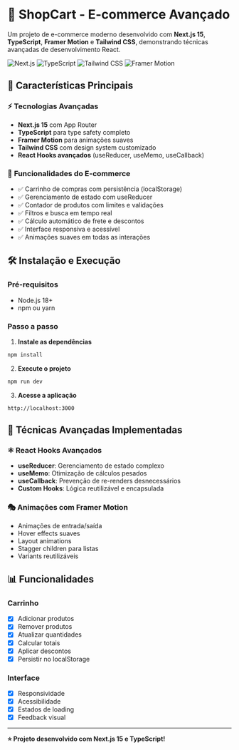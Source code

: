 # 🛒 ShopCart - E-commerce Avançado

Um projeto de e-commerce moderno desenvolvido com **Next.js 15**, **TypeScript**, **Framer Motion** e **Tailwind CSS**, demonstrando técnicas avançadas de desenvolvimento React.

![Next.js](https://img.shields.io/badge/Next.js-15.3.3-black?style=for-the-badge&logo=next.js)
![TypeScript](https://img.shields.io/badge/TypeScript-5.0-blue?style=for-the-badge&logo=typescript)
![Tailwind CSS](https://img.shields.io/badge/Tailwind_CSS-4.0-38B2AC?style=for-the-badge&logo=tailwind-css)
![Framer Motion](https://img.shields.io/badge/Framer_Motion-Latest-FF0055?style=for-the-badge&logo=framer)

## 🚀 Características Principais

### ⚡ **Tecnologias Avançadas**
- **Next.js 15** com App Router
- **TypeScript** para type safety completo
- **Framer Motion** para animações suaves
- **Tailwind CSS** com design system customizado
- **React Hooks avançados** (useReducer, useMemo, useCallback)

### 🛒 **Funcionalidades do E-commerce**
- ✅ Carrinho de compras com persistência (localStorage)
- ✅ Gerenciamento de estado com useReducer
- ✅ Contador de produtos com limites e validações
- ✅ Filtros e busca em tempo real
- ✅ Cálculo automático de frete e descontos
- ✅ Interface responsiva e acessível
- ✅ Animações suaves em todas as interações

## 🛠 Instalação e Execução

### Pré-requisitos
- Node.js 18+ 
- npm ou yarn

### Passo a passo

1. **Instale as dependências**
```bash
npm install
```

2. **Execute o projeto**
```bash
npm run dev
```

3. **Acesse a aplicação**
```
http://localhost:3000
```

## 🎯 Técnicas Avançadas Implementadas

### ⚛️ **React Hooks Avançados**
- **useReducer**: Gerenciamento de estado complexo
- **useMemo**: Otimização de cálculos pesados
- **useCallback**: Prevenção de re-renders desnecessários
- **Custom Hooks**: Lógica reutilizável e encapsulada

### 🎭 **Animações com Framer Motion**
- Animações de entrada/saída
- Hover effects suaves
- Layout animations
- Stagger children para listas
- Variants reutilizáveis

## 📊 Funcionalidades

### Carrinho
- [x] Adicionar produtos
- [x] Remover produtos
- [x] Atualizar quantidades
- [x] Calcular totais
- [x] Aplicar descontos
- [x] Persistir no localStorage

### Interface
- [x] Responsividade
- [x] Acessibilidade
- [x] Estados de loading
- [x] Feedback visual

---

**⭐ Projeto desenvolvido com Next.js 15 e TypeScript!**
